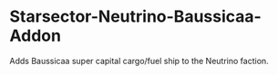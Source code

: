 # Starsector-Neutrino-Baussicaa-Addon
Adds Baussicaa super capital cargo/fuel ship to the Neutrino faction.
